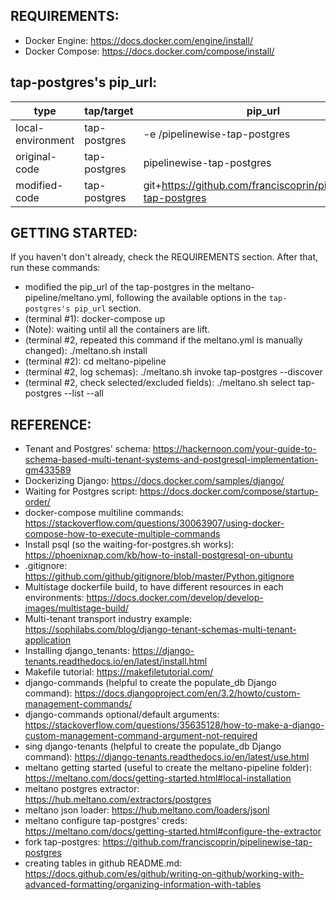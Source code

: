 ## REQUIREMENTS:

- Docker Engine: https://docs.docker.com/engine/install/
- Docker Compose: https://docs.docker.com/compose/install/

## tap-postgres's pip_url:

| type              | tap/target   | pip_url                                                        |
| ----------------- | ------------ | -------------------------------------------------------------- |
| local-environment | tap-postgres | -e /pipelinewise-tap-postgres                                  |
| original-code     | tap-postgres | pipelinewise-tap-postgres                                      |
| modified-code     | tap-postgres | git+https://github.com/franciscoprin/pipelinewise-tap-postgres |

## GETTING STARTED:

If you haven't don't already, check the REQUIREMENTS section.
After that, run these commands:

- modified the pip_url of the tap-postgres in the meltano-pipeline/meltano.yml, following the available options in the `tap-postgres's pip_url` section.
- (terminal #1): docker-compose up
- (Note): waiting until all the containers are lift.
- (terminal #2, repeated this command if the meltano.yml is manually changed): ./meltano.sh install
- (terminal #2): cd meltano-pipeline
- (terminal #2, log schemas): ./meltano.sh invoke tap-postgres --discover
- (terminal #2, check selected/excluded fields): ./meltano.sh select tap-postgres --list --all

## REFERENCE:

- Tenant and Postgres' schema: https://hackernoon.com/your-guide-to-schema-based-multi-tenant-systems-and-postgresql-implementation-gm433589
- Dockerizing Django: https://docs.docker.com/samples/django/
- Waiting for Postgres script: https://docs.docker.com/compose/startup-order/
- docker-compose multiline commands: https://stackoverflow.com/questions/30063907/using-docker-compose-how-to-execute-multiple-commands
- Install psql (so the waiting-for-postgres.sh works): https://phoenixnap.com/kb/how-to-install-postgresql-on-ubuntu
- .gitignore: https://github.com/github/gitignore/blob/master/Python.gitignore
- Multistage dockerfile build, to have different resources in each environments: https://docs.docker.com/develop/develop-images/multistage-build/
- Multi-tenant transport industry example: https://sophilabs.com/blog/django-tenant-schemas-multi-tenant-application
- Installing django_tenants: https://django-tenants.readthedocs.io/en/latest/install.html
- Makefile tutorial: https://makefiletutorial.com/
- django-commands (helpful to create the populate_db Django command): https://docs.djangoproject.com/en/3.2/howto/custom-management-commands/
- django-commands optional/default arguments: https://stackoverflow.com/questions/35635128/how-to-make-a-django-custom-management-command-argument-not-required
- sing django-tenants (helpful to create the populate_db Django command): https://django-tenants.readthedocs.io/en/latest/use.html
- meltano getting started (useful to create the meltano-pipeline folder): https://meltano.com/docs/getting-started.html#local-installation
- meltano postgres extractor: https://hub.meltano.com/extractors/postgres
- meltano json loader: https://hub.meltano.com/loaders/jsonl
- meltano configure tap-postgres' creds: https://meltano.com/docs/getting-started.html#configure-the-extractor
- fork tap-postgres: https://github.com/franciscoprin/pipelinewise-tap-postgres
- creating tables in github README.md: https://docs.github.com/es/github/writing-on-github/working-with-advanced-formatting/organizing-information-with-tables
